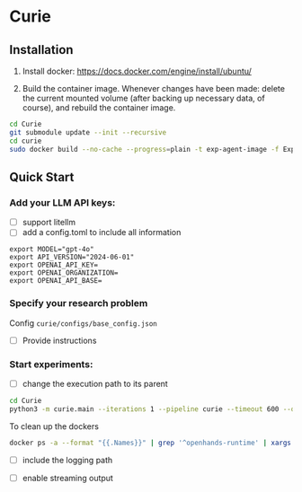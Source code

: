 # Curie

## Installation

1. Install docker: https://docs.docker.com/engine/install/ubuntu/

2. Build the container image. Whenever changes have been made: delete the current mounted volume (after backing up necessary data, of course), and rebuild the container image.

```bash
cd Curie
git submodule update --init --recursive 
cd curie
sudo docker build --no-cache --progress=plain -t exp-agent-image -f ExpDockerfile_default ..
```

## Quick Start

### Add your LLM API keys: 
- [ ] support litellm
- [ ] add a config.toml to include all information

```
export MODEL="gpt-4o"
export API_VERSION="2024-06-01"
export OPENAI_API_KEY= 
export OPENAI_ORGANIZATION= 
export OPENAI_API_BASE= 
```

### Specify your research problem
Config `curie/configs/base_config.json` 
- [ ] Provide instructions

### Start experiments:
- [ ] change the execution path to its parent
```bash
cd Curie
python3 -m curie.main --iterations 1 --pipeline curie --timeout 600 --question_file benchmark/llm_reasoning/q1_simple_relation.txt --task_config curie/configs/base_config.json
```

To clean up the dockers
```bash
docker ps -a --format "{{.Names}}" | grep '^openhands-runtime' | xargs -r docker rm -f
```

- [ ] include the logging path
- [ ] enable streaming output



